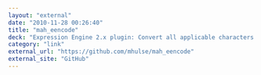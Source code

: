 ```yaml
---
layout: "external"
date: "2010-11-28 00:26:40"
title: "mah_eencode"
deck: "Expression Engine 2.x plugin: Convert all applicable characters to HTML entities"
category: "link"
external_url: "https://github.com/mhulse/mah_eencode"
external_site: "GitHub"
---
```

